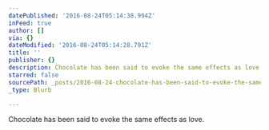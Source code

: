 ```yaml
---
datePublished: '2016-08-24T05:14:38.994Z'
inFeed: true
author: []
via: {}
dateModified: '2016-08-24T05:14:28.791Z'
title: ''
publisher: {}
description: Chocolate has been said to evoke the same effects as love.
starred: false
sourcePath: _posts/2016-08-24-chocolate-has-been-said-to-evoke-the-same-effects-as-love.md
_type: Blurb

---
```

Chocolate has been said to evoke the same effects as love.